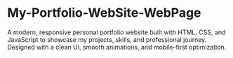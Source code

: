 # My-Portfolio-WebSite-WebPage
A modern, responsive personal portfolio website built with HTML, CSS, and JavaScript to showcase my projects, skills, and professional journey. Designed with a clean UI, smooth animations, and mobile-first optimization.
